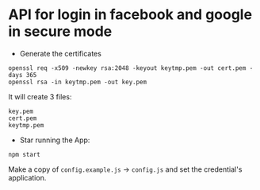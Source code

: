 # API for login in facebook and google in secure mode

-  Generate the certificates

```
openssl req -x509 -newkey rsa:2048 -keyout keytmp.pem -out cert.pem -days 365
openssl rsa -in keytmp.pem -out key.pem
```

It will create 3 files:

```
key.pem
cert.pem
keytmp.pem
```

- Star running the App:

```
npm start
```

Make a copy of `config.example.js` -> `config.js` and set the credential's application.
